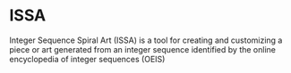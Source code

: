 # ISSA
Integer Sequence Spiral Art (ISSA) is a tool for creating and customizing a piece or art generated from an integer sequence identified by the online encyclopedia of integer sequences (OEIS)
